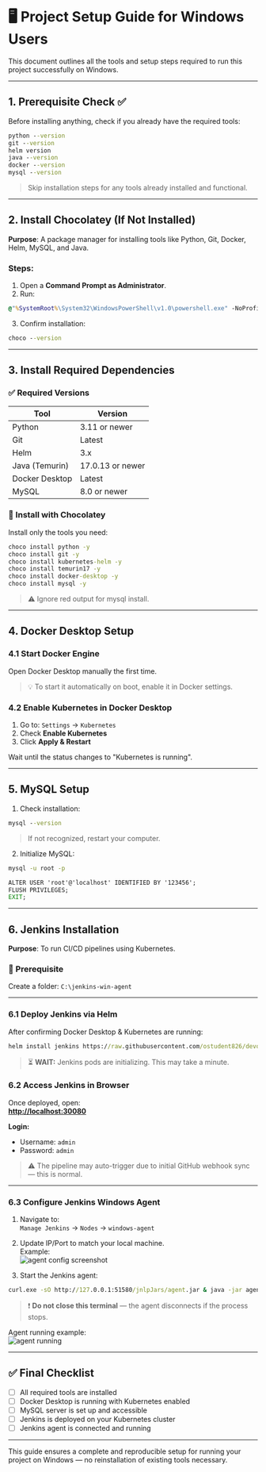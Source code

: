 # 🖥️ Project Setup Guide for Windows Users

This document outlines all the tools and setup steps required to run this project successfully on Windows.

---

## **1. Prerequisite Check ✅**

Before installing anything, check if you already have the required tools:

```cmd
python --version
git --version
helm version
java --version
docker --version
mysql --version
```

> Skip installation steps for any tools already installed and functional.

---

## **2. Install Chocolatey (If Not Installed)**

**Purpose**: A package manager for installing tools like Python, Git, Docker, Helm, MySQL, and Java.

### Steps:
1. Open a **Command Prompt as Administrator**.
2. Run:

```cmd
@"%SystemRoot%\System32\WindowsPowerShell\v1.0\powershell.exe" -NoProfile -InputFormat None -ExecutionPolicy Bypass -Command "Set-ExecutionPolicy Bypass -Scope Process -Force; [System.Net.ServicePointManager]::SecurityProtocol = [System.Net.ServicePointManager]::SecurityProtocol -bor 3072; iex ((New-Object System.Net.WebClient).DownloadString('https://community.chocolatey.org/install.ps1'))" && SET "PATH=%PATH%;%ALLUSERSPROFILE%\chocolatey\bin"
```

3. Confirm installation:

```cmd
choco --version
```

---

## **3. Install Required Dependencies**

### ✅ Required Versions

| Tool           | Version                    |
|----------------|----------------------------|
| Python         | 3.11 or newer              |
| Git            | Latest                     |
| Helm           | 3.x                        |
| Java (Temurin) | 17.0.13 or newer           |
| Docker Desktop | Latest                     |
| MySQL          | 8.0 or newer               |

### 🔧 Install with Chocolatey

Install only the tools you need:

```cmd
choco install python -y
choco install git -y
choco install kubernetes-helm -y
choco install temurin17 -y
choco install docker-desktop -y
choco install mysql -y
```

> ⚠️ Ignore red output for mysql install.

---

## **4. Docker Desktop Setup**

### 4.1 Start Docker Engine

Open Docker Desktop manually the first time.

> 💡 To start it automatically on boot, enable it in Docker settings.

### 4.2 Enable Kubernetes in Docker Desktop

1. Go to: `Settings` → `Kubernetes`  
2. Check **Enable Kubernetes**  
3. Click **Apply & Restart**

Wait until the status changes to "Kubernetes is running".

---

## **5. MySQL Setup**

1. Check installation:

```cmd
mysql --version
```

> If not recognized, restart your computer.

2. Initialize MySQL:

```cmd
mysql -u root -p

ALTER USER 'root'@'localhost' IDENTIFIED BY '123456';
FLUSH PRIVILEGES;
EXIT;
```

---

## **6. Jenkins Installation**

**Purpose**: To run CI/CD pipelines using Kubernetes.

### 📁 Prerequisite

Create a folder: `C:\jenkins-win-agent`

---

### **6.1 Deploy Jenkins via Helm**

After confirming Docker Desktop & Kubernetes are running:

```cmd
helm install jenkins https://raw.githubusercontent.com/ostudent826/devops_experts_project/main/jenkins-5.8.3.tgz

```

> ⏳ **WAIT:** Jenkins pods are initializing. This may take a minute.


### **6.2 Access Jenkins in Browser**

Once deployed, open:  
**[http://localhost:30080](http://localhost:30080)**

**Login:**
- Username: `admin`
- Password: `admin`

> ⚠️ The pipeline may auto-trigger due to initial GitHub webhook sync — this is normal.

---

### **6.3 Configure Jenkins Windows Agent**

1. Navigate to:  
   `Manage Jenkins` → `Nodes` → `windows-agent`

2. Update IP/Port to match your local machine.  
   Example:  
   ![agent config screenshot](https://github.com/user-attachments/assets/411cfd39-4d21-49c2-98af-a25c98d3cbac)

3. Start the Jenkins agent:

```cmd
curl.exe -sO http://127.0.0.1:51580/jnlpJars/agent.jar & java -jar agent.jar -url http://127.0.0.1:51580/ -secret 4b4ba9340cc6d89ca3fa520b2a95b844a1b3c3616f0725ae9c774771f9f97513 -name "windows-agent" -webSocket -workDir "C:\jenkins-win-agent"
```

> ❗ **Do not close this terminal** — the agent disconnects if the process stops.

Agent running example:  
![agent running](https://github.com/user-attachments/assets/733e6e55-acb5-477c-9035-0fdf03e2120e)

---

## ✅ Final Checklist

- [ ] All required tools are installed
- [ ] Docker Desktop is running with Kubernetes enabled
- [ ] MySQL server is set up and accessible
- [ ] Jenkins is deployed on your Kubernetes cluster
- [ ] Jenkins agent is connected and running

---

This guide ensures a complete and reproducible setup for running your project on Windows — no reinstallation of existing tools necessary.
